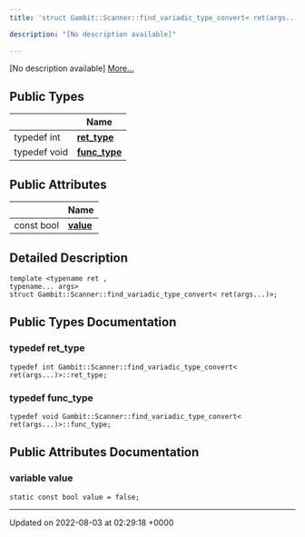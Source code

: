 ```yaml
---
title: 'struct Gambit::Scanner::find_variadic_type_convert< ret(args...)>'

description: "[No description available]"

---
```









[No description available] [More...](#detailed-description)

## Public Types

|                | Name           |
| -------------- | -------------- |
| typedef int | **[ret_type](/documentation/code/darkbit_development/classes/structgambit_1_1scanner_1_1find__variadic__type__convert_3_01ret_07args_8_8_8_08_4/#typedef-ret-type)**  |
| typedef void | **[func_type](/documentation/code/darkbit_development/classes/structgambit_1_1scanner_1_1find__variadic__type__convert_3_01ret_07args_8_8_8_08_4/#typedef-func-type)**  |

## Public Attributes

|                | Name           |
| -------------- | -------------- |
| const bool | **[value](/documentation/code/darkbit_development/classes/structgambit_1_1scanner_1_1find__variadic__type__convert_3_01ret_07args_8_8_8_08_4/#variable-value)**  |

## Detailed Description

```
template <typename ret ,
typename... args>
struct Gambit::Scanner::find_variadic_type_convert< ret(args...)>;
```

## Public Types Documentation

### typedef ret_type

```
typedef int Gambit::Scanner::find_variadic_type_convert< ret(args...)>::ret_type;
```


### typedef func_type

```
typedef void Gambit::Scanner::find_variadic_type_convert< ret(args...)>::func_type;
```


## Public Attributes Documentation

### variable value

```
static const bool value = false;
```


-------------------------------

Updated on 2022-08-03 at 02:29:18 +0000
